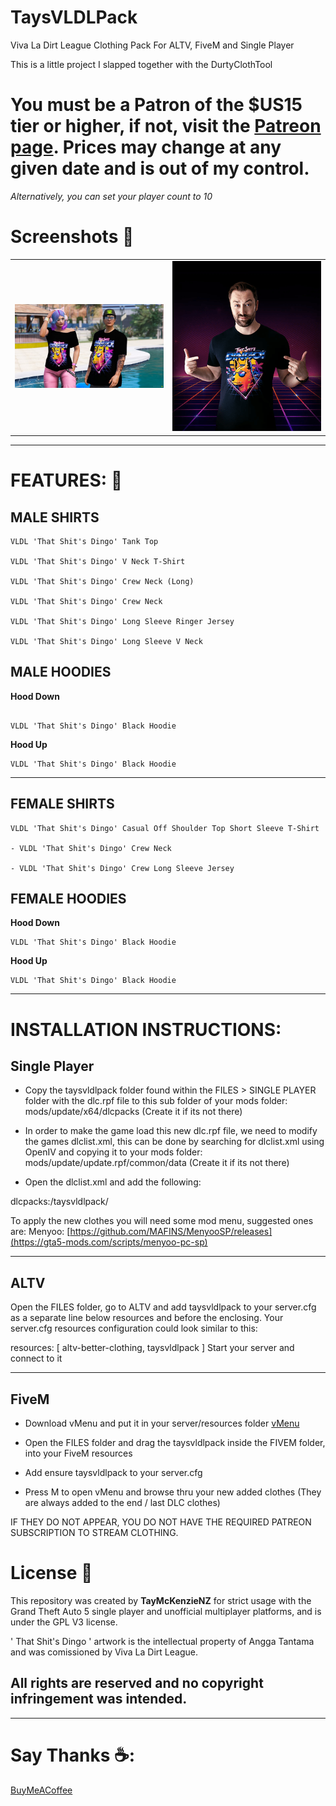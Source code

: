 # TaysVLDLPack

Viva La Dirt League Clothing Pack For ALTV, FiveM and Single Player


This is a little project I slapped together with the DurtyClothTool

# You must be a Patron of the $US15 tier or higher, if not, visit the [Patreon page](https://www.patreon.com/fivem). Prices may change at any given date and is out of my control.

*Alternatively, you can set your player count to 10*

# Screenshots 📸

| | |
|-|-|
| <img src="SCREENSHOTS/VLDL001.jpeg" width="750"> | <img src="SCREENSHOTS/VLDL002.png" width="750"> |


----------------------------------------------------------------

# **FEATURES:** 🌟

## MALE SHIRTS

```tay
VLDL 'That Shit's Dingo' Tank Top

VLDL 'That Shit's Dingo' V Neck T-Shirt

VLDL 'That Shit's Dingo' Crew Neck (Long)

VLDL 'That Shit's Dingo' Crew Neck

VLDL 'That Shit's Dingo' Long Sleeve Ringer Jersey

VLDL 'That Shit's Dingo' Long Sleeve V Neck
```


## MALE HOODIES

**Hood Down**

```tay

VLDL 'That Shit's Dingo' Black Hoodie
```

**Hood Up**

```tay
VLDL 'That Shit's Dingo' Black Hoodie
```

---------------------------------------

## FEMALE SHIRTS

```tay
VLDL 'That Shit's Dingo' Casual Off Shoulder Top Short Sleeve T-Shirt

- VLDL 'That Shit's Dingo' Crew Neck

- VLDL 'That Shit's Dingo' Crew Long Sleeve Jersey
```

## FEMALE HOODIES

**Hood Down**

```tay
VLDL 'That Shit's Dingo' Black Hoodie
```

**Hood Up**

```tay
VLDL 'That Shit's Dingo' Black Hoodie
```



----------------------------------------

# INSTALLATION INSTRUCTIONS:

## Single Player

- Copy the taysvldlpack folder found within the FILES > SINGLE PLAYER folder with the dlc.rpf file to this sub folder of your mods folder: mods/update/x64/dlcpacks (Create it if its not there)

- In order to make the game load this new dlc.rpf file, we need to modify the games dlclist.xml, this can be done by searching for dlclist.xml using OpenIV and copying it to your mods folder: mods/update/update.rpf/common/data (Create it if its not there)

- Open the dlclist.xml and add the following:

dlcpacks:/taysvldlpack/

To apply the new clothes you will need some mod menu, suggested ones are:
Menyoo: [https://github.com/MAFINS/MenyooSP/releases](https://gta5-mods.com/scripts/menyoo-pc-sp)

--------------------------------------

## ALTV

Open the FILES folder, go to ALTV and add taysvldlpack to your server.cfg as a separate line below resources and before the enclosing. Your server.cfg resources configuration could look similar to this:

resources: [
altv-better-clothing,
taysvldlpack
]
Start your server and connect to it

--------------------------------------

## FiveM

- Download vMenu and put it in your server/resources folder [vMenu]( https://github.com/TomGrobbe/vMenu/releases)

- Open the FILES folder and drag the taysvldlpack inside the FIVEM folder, into your FiveM resources

- Add ensure taysvldlpack to your server.cfg

- Press M to open vMenu and browse thru your new added clothes (They are always added to the end / last DLC clothes)

IF THEY DO NOT APPEAR, YOU DO NOT HAVE THE REQUIRED PATREON SUBSCRIPTION TO STREAM CLOTHING.

# License 📝

This repository was created by **TayMcKenzieNZ** for strict usage with the Grand Theft Auto 5 single player and unofficial multiplayer platforms, and is under the GPL V3 license.

 ' That Shit's Dingo ' artwork is the intellectual property of Angga Tantama and was comissioned by Viva La Dirt League.

## All rights are reserved and no copyright infringement was intended.


---------------------------------------

# Say Thanks ☕:

[BuyMeACoffee](https://www.buymeacoffee.com/taymckenzienz)
